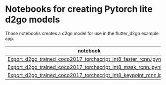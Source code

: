 # Notebooks for creating Pytorch lite d2go models

Those notebooks creates a d2go model for use in the flutter_d2go example app.

| notebook                                                                                                                                 | model file                                              |
| ---------------------------------------------------------------------------------------------------------------------------------------- | ------------------------------------------------------- |
| [Export_d2go_trained_coco2017_torchscript_int8_faster_rcnn.ipynb](./Export_d2go_trained_coco2017_torchscript_int8_faster_rcnn.ipynb)     | [d2go.ptl](../example/assets/models/d2go.ptl)           |
| [Export_d2go_trained_coco2017_torchscript_int8_mask_rcnn.ipynb](./Export_d2go_trained_coco2017_torchscript_int8_mask_rcnn.ipynb)         | [d2go_mask.ptl](../example/assets/models/d2go_mask.ptl) |
| [Export_d2go_trained_coco2017_torchscript_int8_keypoint_rcnn.ipynb](./Export_d2go_trained_coco2017_torchscript_int8_keypoint_rcnn.ipynb) | [d2go_kp.ptl](../example/assets/models/d2go_kp.ptl)     |
